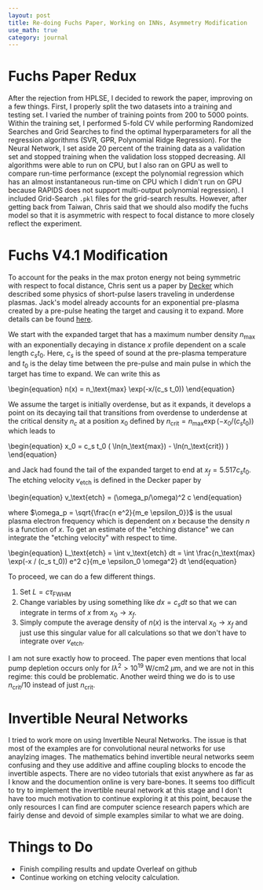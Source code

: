 ```yaml
---
layout: post
title: Re-doing Fuchs Paper, Working on INNs, Asymmetry Modification
use_math: true
category: journal
---
```


# Fuchs Paper Redux

After the rejection from HPLSE, I decided to rework the paper, improving on a few things. First, I properly split the two datasets into a training and testing set. I varied the number of training points from 200 to 5000 points.
Within the training set, I performed 5-fold CV while performing Randomized Searches and Grid Searches to find the optimal hyperparameters for all the regression algorithms (SVR, GPR, Polynomial Ridge Regression). For the Neural Network, I set aside 20 percent of the training data as a validation set and stopped training when the validation loss stopped decreasing.
All algorithms were able to run on CPU, but I also ran on GPU as well to compare run-time performance (except the polynomial regression which has an almost instantaneous run-time on CPU which I didn't run on GPU because RAPIDS does not support multi-output polynomial regression).
I included Grid-Search `.pkl` files for the grid-search results. However, after getting back from Taiwan, Chris said that we should also modify the fuchs model so that it is asymmetric with respect to focal distance to more closely reflect the experiment. 

# Fuchs V4.1 Modification
To account for the peaks in the max proton energy not being symmetric with respect to focal distance, Chris sent us a paper by [Decker](https://pubs.aip.org/aip/pop/article/3/5/2047/775476/The-evolution-of-ultra-intense-short-pulse-lasers) which described some physics of short-pulse lasers traveling in underdense plasmas. Jack's model already accounts for an exponential pre-plasma created by a pre-pulse heating the target and causing it to expand. More details can be found [here](https://felice27.github.io/newprepulse/).

We start with the expanded target that has a maximum number density $n_\text{max}$ with an exponentially decaying in distance $x$ profile dependent on a scale length $c_s t_0$. Here, $c_s$ is the speed of sound at the pre-plasma temperature and $t_0$ is the delay time between the pre-pulse and main pulse in which the target has time to expand. We can write this as 

\begin{equation}
n(x) = n_\text{max} \exp(-x/(c_s t_0))
\end{equation}

We assume the target is initially overdense, but as it expands, it develops a point on its decaying tail that transitions from overdense to underdense at the critical density $n_c$ at a position $x_0$ defined by $n_\text{crit} = n_\text{max} \exp(-x_0/(c_s t_0))$ which leads to

\begin{equation}
  x_0 = c_s t_0 ( \ln(n_\text{max}) - \ln(n_\text{crit}) )
\end{equation}

and Jack had found the tail of the expanded target to end at $x_f = 5.517 c_s t_0$. The etching velocity $v_\text{etch}$ is defined in the Decker paper by 

\begin{equation}
v_\text{etch} = (\omega_p/\omega)^2 c
\end{equation}

where $\omega_p = \sqrt{\frac{n e^2}{m_e \epsilon_0}}$ is the usual plasma electron frequency which is dependent on $x$ because the density $n$ is a function of $x$. To get an estimate of the "etching distance" we can integrate the "etching velocity" with respect to time.

\begin{equation}
L_\text{etch} = \int v_\text{etch} dt = \int \frac{n_\text{max} \exp(-x / (c_s t_0)) e^2 c}{m_e \epsilon_0 \omega^2} dt
\end{equation}

To proceed, we can do a few different things. 

1. Set $L = c \tau_\text{FWHM}$
2. Change variables by using something like $dx = c_s dt$ so that we can integrate in terms of $x$ from $x_0 \rightarrow x_f$.
3. Simply compute the average density of $n(x)$ is the interval $x_0 \rightarrow x_f$ and just use this singular value for all calculations so that we don't have to integrate over $v_\text{etch}$.

I am not sure exactly how to proceed. The paper even mentions that local pump depletion occurs only for $I \lambda^2 > 10^{19}$ W/cm2 $\mu$m, and we are not in this regime: this could be problematic. Another weird thing we do is to use $n_\text{crit}/10$ instead of just $n_\text{crit}$. 

# Invertible Neural Networks

I tried to work more on using Invertible Neural Networks. The issue is that most of the examples are for convolutional neural networks for use anaylzing images. The mathematics behind invertible neural networks seem confusing and they use additive and affine coupling blocks to encode the invertible aspects. There are no video tutorials that exist anywhere as far as I know and the documention online is very bare-bones. It seems too difficult to try to implement the invertible neural network at this stage and I don't have too much motivation to continue exploring it at this point, because the only resources I can find are computer science research papers which are fairly dense and devoid of simple examples similar to what we are doing.


# Things to Do
- Finish compiling results and update Overleaf on github
- Continue working on etching velocity calculation.
